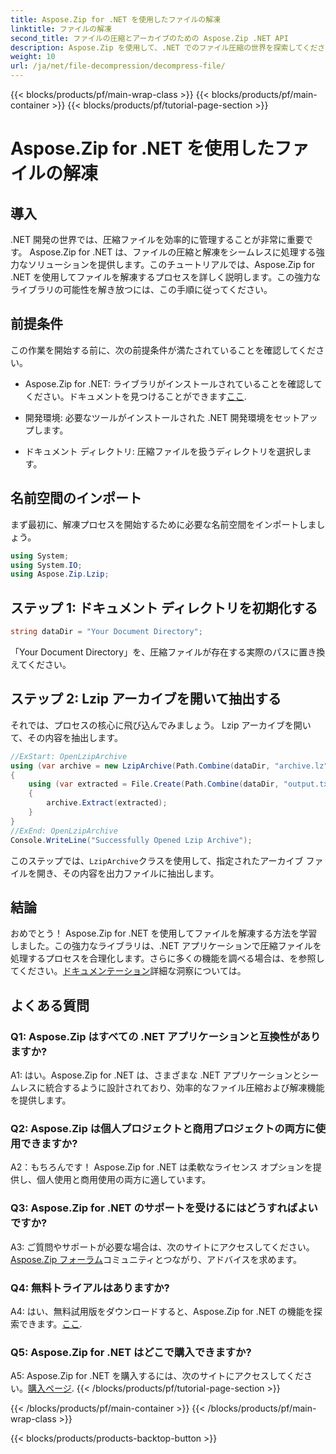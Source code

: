 ```yaml
---
title: Aspose.Zip for .NET を使用したファイルの解凍
linktitle: ファイルの解凍
second_title: ファイルの圧縮とアーカイブのための Aspose.Zip .NET API
description: Aspose.Zip を使用して、.NET でのファイル圧縮の世界を探索してください。ファイルを簡単に解凍する技術を学びましょう。
weight: 10
url: /ja/net/file-decompression/decompress-file/
---
```


{{< blocks/products/pf/main-wrap-class >}}
{{< blocks/products/pf/main-container >}}
{{< blocks/products/pf/tutorial-page-section >}}

# Aspose.Zip for .NET を使用したファイルの解凍

## 導入

.NET 開発の世界では、圧縮ファイルを効率的に管理することが非常に重要です。 Aspose.Zip for .NET は、ファイルの圧縮と解凍をシームレスに処理する強力なソリューションを提供します。このチュートリアルでは、Aspose.Zip for .NET を使用してファイルを解凍するプロセスを詳しく説明します。この強力なライブラリの可能性を解き放つには、この手順に従ってください。

## 前提条件

この作業を開始する前に、次の前提条件が満たされていることを確認してください。

-  Aspose.Zip for .NET: ライブラリがインストールされていることを確認してください。ドキュメントを見つけることができます[ここ](https://reference.aspose.com/zip/net/).

- 開発環境: 必要なツールがインストールされた .NET 開発環境をセットアップします。

- ドキュメント ディレクトリ: 圧縮ファイルを扱うディレクトリを選択します。

## 名前空間のインポート

まず最初に、解凍プロセスを開始するために必要な名前空間をインポートしましょう。

```csharp
using System;
using System.IO;
using Aspose.Zip.Lzip;
```

## ステップ 1: ドキュメント ディレクトリを初期化する

```csharp
string dataDir = "Your Document Directory";
```

「Your Document Directory」を、圧縮ファイルが存在する実際のパスに置き換えてください。

## ステップ 2: Lzip アーカイブを開いて抽出する

それでは、プロセスの核心に飛び込んでみましょう。 Lzip アーカイブを開いて、その内容を抽出します。

```csharp
//ExStart: OpenLzipArchive
using (var archive = new LzipArchive(Path.Combine(dataDir, "archive.lz")))
{
    using (var extracted = File.Create(Path.Combine(dataDir, "output.txt")))
    {
        archive.Extract(extracted);
    }
}
//ExEnd: OpenLzipArchive
Console.WriteLine("Successfully Opened Lzip Archive");
```

このステップでは、`LzipArchive`クラスを使用して、指定されたアーカイブ ファイルを開き、その内容を出力ファイルに抽出します。

## 結論

おめでとう！ Aspose.Zip for .NET を使用してファイルを解凍する方法を学習しました。この強力なライブラリは、.NET アプリケーションで圧縮ファイルを処理するプロセスを合理化します。さらに多くの機能を調べる場合は、を参照してください。[ドキュメンテーション](https://reference.aspose.com/zip/net/)詳細な洞察については。

## よくある質問

### Q1: Aspose.Zip はすべての .NET アプリケーションと互換性がありますか?

A1: はい。Aspose.Zip for .NET は、さまざまな .NET アプリケーションとシームレスに統合するように設計されており、効率的なファイル圧縮および解凍機能を提供します。

### Q2: Aspose.Zip は個人プロジェクトと商用プロジェクトの両方に使用できますか?

A2：もちろんです！ Aspose.Zip for .NET は柔軟なライセンス オプションを提供し、個人使用と商用使用の両方に適しています。

### Q3: Aspose.Zip for .NET のサポートを受けるにはどうすればよいですか?

A3: ご質問やサポートが必要な場合は、次のサイトにアクセスしてください。[Aspose.Zip フォーラム](https://forum.aspose.com/c/zip/37)コミュニティとつながり、アドバイスを求めます。

### Q4: 無料トライアルはありますか?

 A4: はい、無料試用版をダウンロードすると、Aspose.Zip for .NET の機能を探索できます。[ここ](https://releases.aspose.com/).

### Q5: Aspose.Zip for .NET はどこで購入できますか?

 A5: Aspose.Zip for .NET を購入するには、次のサイトにアクセスしてください。[購入ページ](https://purchase.aspose.com/buy).
{{< /blocks/products/pf/tutorial-page-section >}}

{{< /blocks/products/pf/main-container >}}
{{< /blocks/products/pf/main-wrap-class >}}

{{< blocks/products/products-backtop-button >}}
